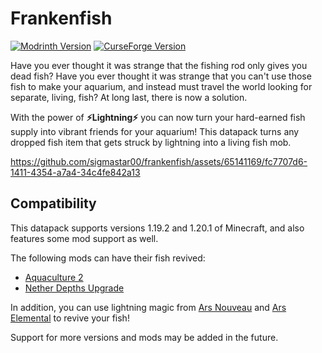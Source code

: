 # Frankenfish

[![Modrinth Version](https://img.shields.io/modrinth/v/PQ66njOr?logo=modrinth&label=modrinth&color=%2300af5c
)](https://modrinth.com/datapack/frankenfish)
[![CurseForge Version](https://img.shields.io/curseforge/v/990663?logo=curseforge&label=curseforge&color=%23f16436
)](https://www.curseforge.com/minecraft/data-packs/frankenfish)


Have you ever thought it was strange that the fishing rod only gives you dead fish?
Have you ever thought it was strange that you can't use those fish to make your aquarium, and instead must travel the world
looking for separate, living, fish?
At long last, there is now a solution.

With the power of **⚡Lightning⚡** you can now turn your hard-earned fish supply into vibrant friends for your aquarium!
This datapack turns any dropped fish item that gets struck by lightning into a living fish mob.

https://github.com/sigmastar00/frankenfish/assets/65141169/fc7707d6-1411-4354-a7a4-34c4fe842a13

## Compatibility

This datapack supports versions 1.19.2 and 1.20.1 of Minecraft, and also features some mod support as well.

The following mods can have their fish revived:
* [Aquaculture 2](https://www.curseforge.com/minecraft/mc-mods/aquaculture) 
* [Nether Depths Upgrade](https://modrinth.com/mod/nether-depths-upgrade)

In addition, you can use lightning magic from [Ars Nouveau](https://modrinth.com/mod/ars-nouveau) and [Ars Elemental](https://www.curseforge.com/minecraft/mc-mods/ars-elemental) to revive your fish!

Support for more versions and mods may be added in the future.
